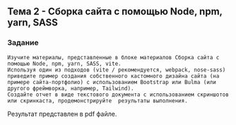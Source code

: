 ## Тема 2 - Сборка сайта с помощью Node, npm, yarn, SASS
### Задание 
```
Изучите материалы, представленные в блоке материалов Сборка сайта с помощью Node, npm, yarn, SASS, vite. 
Используя один из подходов (vite / рекомендуется, webpack, nose-sass) приведите пример создания собственного кастомного дизайна сайта (на примере сайта-портфолио) с использованием Bootstrap или Bulma (или другого фреймворка, например, Tailwind).
Создайте отчет в виде текстового документа с использованием скриншотов или скринкаста, продемонстрируйте  результаты выполнения.
```
Результат представлен в pdf файле.